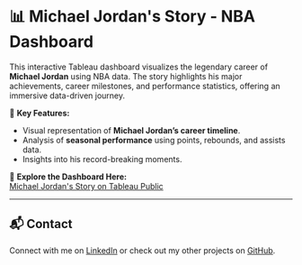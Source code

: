 # 📊 Michael Jordan's Story - NBA Dashboard

This interactive Tableau dashboard visualizes the legendary career of **Michael Jordan** using NBA data. The story highlights his major achievements, career milestones, and performance statistics, offering an immersive data-driven journey.

🔎 **Key Features:**  
- Visual representation of **Michael Jordan’s career timeline**.  
- Analysis of **seasonal performance** using points, rebounds, and assists data.  
- Insights into his record-breaking moments.  

🚀 **Explore the Dashboard Here:**  
[Michael Jordan's Story on Tableau Public](https://public.tableau.com/views/MichealJordansStory/Story1?:language=en-GB&:sid=&:redirect=auth&:display_count=n&:origin=viz_share_link)

---

## 📬 **Contact**  
Connect with me on [LinkedIn](https://www.linkedin.com/in/aahsan12/) or check out my other projects on [GitHub](https://github.com/ahsantushar12).
